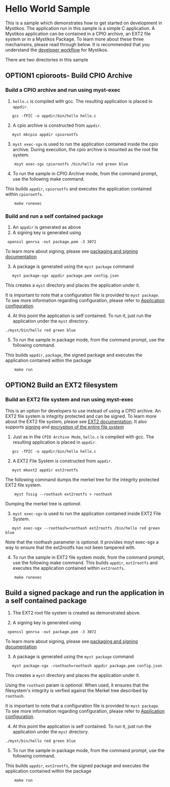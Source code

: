 # Hello World Sample

This is a sample which demonstrates how to get started on development in Mystikos.
The application run in this sample is a simple C application.
A Mystikos application can be contained in a CPIO archive, an EXT2 file system or in a Mystikos Package.
To learn more about these three mechanisms, please read through below.
It is recommended that you understand the [developer workflow](../doc/user-getting-started.md#app-development-workflow) for Mystikos.


There are two directories in this sample

## OPTION1 cpioroots- Build CPIO Archive

### Build a CPIO archive and run using myst-exec
1. `hello.c` is compiled with gcc. The resulting application is placed in `appdir`.
```
   gcc -fPIC -o appdir/bin/hello hello.c
```
2. A cpio archive is constructed from `appdir`. 
```
   myst mkcpio appdir cpiorootfs
```
3. `myst exec-sgx` is used to run the application contained inside the cpio archive.
During execution, the cpio archive is mounted as the root file system.
```
    msyt exec-sgx cpiorootfs /bin/hello red green blue
```
4. To run the sample in CPIO Archive mode, from the command prompt, use the following make command.

This builds `appdir`, `cpiorootfs` and executes the application contained within `cpiorootfs`.
```
    make runexec
```
### Build and run a self contained package
1. An `appdir` is generated as above
1. A signing key is generated using

```
 openssl genrsa -out package.pem -3 3072
 ```
  To learn more about signing, please see  [packaging and signing documentation](../doc/sign-package.md)

3. A package is generated using the `myst package` command
```
   myst package-sgx appdir package.pem config.json
```
 This creates a `myst` directory and places the application under it.

 It is important to note that a configuration file is provided to `myst package`. 
 To see more information regarding configuration, please refer to [Application configuration](../../doc/sign-package.md#application-configuration-for-sgx-enclave-packaging).


4. At this point the application is self contained. To run it, just run the application under the `myst` directory.
```
./myst/bin/hello red green blue
```

5. To run the sample in package mode, from the command prompt, use the following command.

This builds `appdir`, `package`, the signed package and executes the application contained within the package
```
    make run

```


## OPTION2 Build an EXT2 filesystem

### Build an EXT2 file system and run using myst-exec
This is an option for developers to use instead of using a CPIO archive.
An EXT2 file system is integrity protected and can be signed.
To learn more about the EXT2 file system, please see [EXT2 documentation](../../doc/using-ext2.md).
It also supports [signing](../../doc/using-ext2.md#creating-a-signed-ext2-image) and
[encryption of the entire file system](../../doc/using-ext2.md#creating-an-encrypted-ext2-image)

1. Just as in the `CPIO Archive Mode`, `hello.c` is compiled with gcc. The resulting application is placed in `appdir`.
```
   gcc -fPIC -o appdir/bin/hello hello.c
```
2. A EXT2 File System is constructed from `appdir`. 
```
   myst mkext2 appdir ext2rootfs
```

The following command dumps the merkel tree for the integrity protected EXT2 file system.
``` 
    myst fssig --roothash ext2rootfs > roothash
```
Dumping the merkel tree is *optional*.

3. `myst exec-sgx` is used to run the application contained inside EXT2  File System.
```
   myst exec-sgx --roothash=roothash ext2rootfs /bin/hello red green blue
```
Note that the roothash parameter is *optional*. It provides msyt exec-sgx a way to ensure that the ext2rootfs has not been tampered with.

4. To run the sample in EXT2 file system mode, from the command prompt, use the following make command.
This builds `appdir`, `ext2rootfs` and executes the application contained within `ext2rootfs`.
```
    make runexec
   ```

## Build a signed package and run the application in a self contained package
1. The EXT2 root file system is created as demonstrated above.

2. A signing key is generated using

```
 openssl genrsa -out package.pem -3 3072
 ```
  To learn more about signing, please see  [packaging and signing documentation](../doc/sign-package.md)

3. A package is generated using the `myst package` command
```
   myst package-sgx -roothash=roothash appdir package.pem config.json
```
 This creates a `myst` directory and places the application under it.
 
 Using the `roothash` param is *optional*. When used, it ensures that the filesystem's integrity is verfied against the Merkel tree described by `roothash`.

 It is important to note that a configuration file is provided to `myst package`. 
 To see more information regarding configuration, please refer to [Application configuration](../../doc/sign-package.md#application-configuration-for-sgx-enclave-packaging).


4. At this point the application is self contained. To run it, just run the application under the `myst` directory.
```
./myst/bin/hello red green blue
```

5. To run the sample in package mode, from the command prompt, use the following command.

This builds `appdir`, `ext2rootfs`, the signed package and executes the application contained within the package
```
    make run
```
